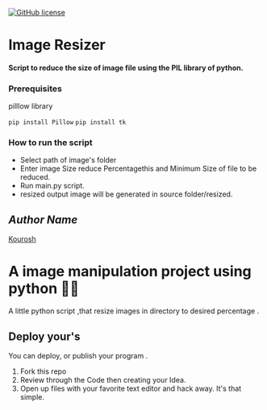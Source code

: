 [![GitHub license](https://img.shields.io/github/license/microsoft/Web-Dev-For-Beginners.svg)](https://github.com/microsoft/Web-Dev-For-Beginners/blob/master/LICENSE)


# Image Resizer 


#### Script to reduce the size of image file using the PIL library of python.

### Prerequisites
pilllow library

`pip install Pillow`
`pip install tk`
### How to run the script
- Select path of image's folder
- Enter image Size reduce Percentagethis and Minimum Size of file to be reduced.
- Run main.py script.
- resized output image will be generated in source folder/resized.

## *Author Name*
[Kourosh](https://github.com/jkourosh)
#  A image manipulation project using python 🌵🌱

A little python script ,that resize images in directory to desired percentage .



## Deploy your's

You can deploy, or publish your program .

1. Fork this repo
2. Review  through the Code then creating your Idea.
3. Open up files with your favorite text editor and hack away. It's that simple.
